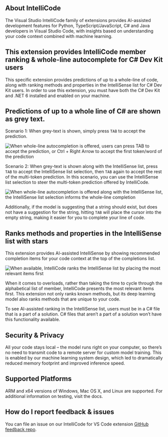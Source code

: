 ## About IntelliCode
The Visual Studio IntelliCode family of extensions provides AI-assisted development features for Python, TypeScript/JavaScript, C# and Java developers in Visual Studio Code, with insights based on understanding your code context combined with machine learning.

## This extension provides IntelliCode member ranking & whole-line autocomplete for C# Dev Kit users
This specific extension provides predictions of up to a whole-line of code, along with ranking methods and properties in the IntelliSense list for C# Dev Kit users. In order to use this extension, you must have both the C# Dev Kit and .NET 6 installed and enabled on your machine.

## Predictions of up to a whole line of C# are shown as grey text.

Scenario 1: When grey-text is shown, simply press `TAB` to accept the prediction.

![When whole-line autocompletion is offered, users can press TAB to accept the prediction, or Ctrl + Right Arrow to accept the first token/word of the prediction](https://aka.ms/intellicode-devkit-1)

Scenario 2: When grey-text is shown along with the IntelliSense list, press `TAB` to accept the IntelliSense list selection, then `TAB` again to accept the rest of the multi-token prediction. In this scenario, you can use the IntelliSense list selection to steer the multi-token prediction offered by IntelliCode. 

![When whole-line autocompletion is offered along with the IntelliSense list, the IntelliSense list selection informs the whole-line completion](https://aka.ms/intellicode-devkit-2)

Additionally, if the model is suggesting that a string should exist, but does not have a suggestion for the string, hitting `TAB` will place the cursor into the empty string, making it easier for you to complete  your line of code.

## Ranks methods and properties in the IntelliSense list with stars
This extension provides AI-assisted IntelliSense by showing recommended completion items for your code context at the top of the completions list.

![When available, IntelliCode ranks the  IntelliSense list by placing the most relevant items first](https://aka.ms/intellicode-devkit-3)

When it comes to overloads, rather than taking the time to cycle through the alphabetical list of member, IntelliCode presents the most relevant items first. This extension not only ranks known methods, but its deep learning model also ranks methods that are unique to your code.

To see AI-assisted ranking in the IntelliSense list, users must be in a C# file that is a part of a solution. C# files that aren’t a part of a solution won’t have this functionality available.

## Security & Privacy
All your code stays local – the model runs right on your computer, so there’s no need to transmit code to a remote server for custom model training. This is enabled by our machine learning system design, which led to dramatically reduced memory footprint and improved inference speed.

## Supported Platforms
ARM and x64 versions of Windows, Mac OS X, and Linux are supported.
For additional information on testing, visit the docs.

## How do I report feedback & issues
You can file an issue on our IntelliCode for VS Code extension [GitHub feedback repo](https://github.com/MicrosoftDocs/intellicode/issues).